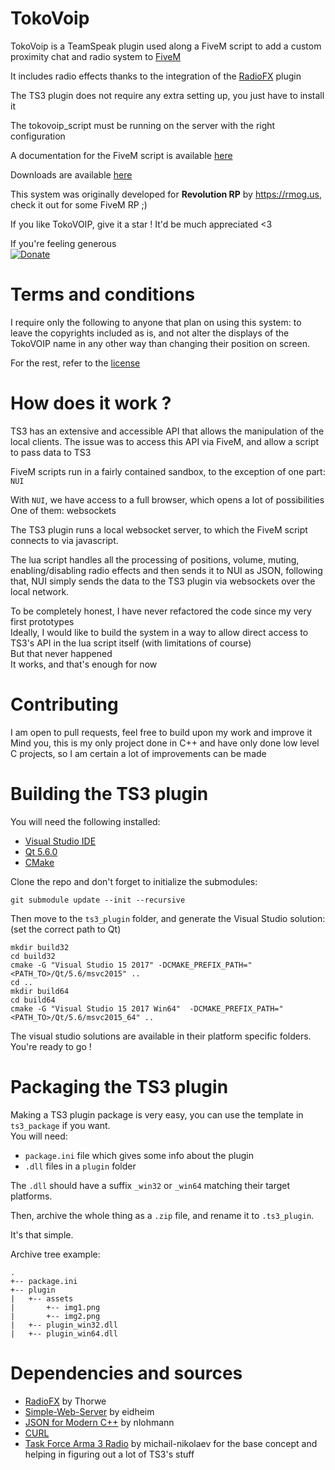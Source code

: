 # TokoVoip
TokoVoip is a TeamSpeak plugin used along a FiveM script to add a custom proximity chat and radio system to [FiveM](https://fivem.net/)

It includes radio effects thanks to the integration of the [RadioFX](https://www.myteamspeak.com/addons/f2e04859-d0db-489b-a781-19c2fab29def) plugin

The TS3 plugin does not require any extra setting up, you just have to install it

The tokovoip_script must be running on the server with the right configuration

A documentation for the FiveM script is available [here](fivem_script)

Downloads are available [here](https://github.com/Itokoyamato/TokoVOIP_TS3/releases)

This system was originally developed for **Revolution RP** by https://rmog.us, check it out for some FiveM RP ;)

If you like TokoVOIP, give it a star ! It'd be much appreciated <3  

If you're feeling generous  
[![Donate](https://img.shields.io/badge/Donate-PayPal-green.svg)](https://www.paypal.com/cgi-bin/webscr?cmd=_s-xclick&hosted_button_id=H2UXEZBF5KQBL&source=url)

# Terms and conditions
I require only the following to anyone that plan on using this system: to leave the copyrights included as is, and not alter the displays of the TokoVOIP name in any other way than changing their position on screen.

For the rest, refer to the [license](LICENSE.md)

# How does it work ?
TS3 has an extensive and accessible API that allows the manipulation of the local clients. The issue was to access this API via FiveM, and allow a script to pass data to TS3

FiveM scripts run in a fairly contained sandbox, to the exception of one part: `NUI`

With `NUI`, we have access to a full browser, which opens a lot of possibilities  
One of them: websockets

The TS3 plugin runs a local websocket server, to which the FiveM script connects to via javascript.

The lua script handles all the processing of positions, volume, muting, enabling/disabling radio effects
and then sends it to NUI as JSON,
following that, NUI simply sends the data to the TS3 plugin via websockets over the local network.

To be completely honest, I have never refactored the code since my very first prototypes  
Ideally, I would like to build the system in a way to allow direct access to TS3's API in the lua script itself (with limitations of course)  
But that never happened  
It works, and that's enough for now

# Contributing
I am open to pull requests, feel free to build upon my work and improve it  
Mind you, this is my only project done in C++ and have only done low level C projects, so I am certain a lot of improvements can be made

# Building the TS3 plugin

You will need the following installed:
- [Visual Studio IDE](https://visualstudio.microsoft.com/vs/)
- [Qt 5.6.0](https://download.qt.io/archive/qt/5.6/5.6.0/)
- [CMake](https://cmake.org/)

Clone the repo and don't forget to initialize the submodules:
```
git submodule update --init --recursive
```

Then move to the `ts3_plugin` folder, and generate the Visual Studio solution: (set the correct path to Qt)
```
mkdir build32
cd build32
cmake -G "Visual Studio 15 2017" -DCMAKE_PREFIX_PATH="<PATH_TO>/Qt/5.6/msvc2015" ..
cd ..
mkdir build64
cd build64
cmake -G "Visual Studio 15 2017 Win64"  -DCMAKE_PREFIX_PATH="<PATH_TO>/Qt/5.6/msvc2015_64" ..
```

The visual studio solutions are available in their platform specific folders.
You're ready to go !

# Packaging the TS3 plugin

Making a TS3 plugin package is very easy, you can use the template in `ts3_package` if you want.  
You will need:
- `package.ini` file which gives some info about the plugin
- `.dll` files in a `plugin` folder

The `.dll` should have a suffix `_win32` or `_win64` matching their target platforms.

Then, archive the whole thing as a `.zip` file, and rename it to `.ts3_plugin`.

It's that simple.

Archive tree example:
```
.
+-- package.ini
+-- plugin
|   +-- assets
|       +-- img1.png
|       +-- img2.png
|   +-- plugin_win32.dll
|   +-- plugin_win64.dll
```

# Dependencies and sources

- [RadioFX](https://github.com/thorwe/teamspeak-plugin-radiofx) by Thorwe
- [Simple-Web-Server](https://gitlab.com/eidheim/Simple-Web-Server) by eidheim
- [JSON for Modern C++](https://github.com/nlohmann/json.git) by nlohmann
- [CURL](https://github.com/curl/curl)
- [Task Force Arma 3 Radio](https://github.com/michail-nikolaev/task-force-arma-3-radio) by michail-nikolaev for the base concept and helping in figuring out a lot of TS3's stuff
